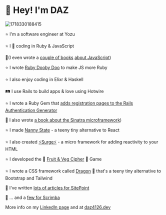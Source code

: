 # 👋 Hey! I'm DAZ
![1718330188415](https://github.com/user-attachments/assets/4f94a9ff-95be-4af7-b6de-886d9b7a6fad)

⭐ I'm a software engineer at Yozu

⭐ I 💜 coding in Ruby & JavaScript

📘(I even wrote a [couple of books](https://www.amazon.co.uk/JavaScript-Novice-Ninja-Darren-Jones-ebook/dp/B0C1556VYB/) [about JavaScript](https://www.amazon.co.uk/Learn-Code-JavaScript-Darren-Jones/dp/1925836401))

⭐ I wrote [Ruby Dooby Doo](https://github.com/daz4126/rubydoobydoo) to make JS more Ruby

⭐ I also enjoy coding in Elixr & Haskell

🛤️ I use Rails to build apps & love using Hotwire

⭐ I wrote a Ruby Gem that [adds registration pages to the Rails Authentication Generator](https://github.com/daz4126/authentication_with_registration_generator)

📕 I also wrote [a book about the Sinatra microframework](https://www.amazon.co.uk/Jump-Start-Sinatra-Darren-Jones/dp/0987332147/))

⭐ I made [Nanny State](https://github.com/daz4126/Nanny-State) - a teeny tiny alternative to React

⭐ I also created [⚡️Surge⚡️](https://github.com/daz4126/surge) - a micro framework for adding reactivity to your HTML
 
⭐ I developed the 🍏 [Fruit & Veg Cipher](https://fruit-and-veg-cipher.onrender.com) 🥦  Game

⭐ I wrote a CSS framework called [Dragon](https://github.com/da4126/dragon) 🐲 that's a teeny tiny alternative to Bootstrap and Tailwind

📝 I've written [lots of articles for SitePoint](https://www.sitepoint.com/author/djones/)

📝 ... and a [few for Scrimba](https://scrimba.com/articles/author/darren/)

More info on my [LinkedIn page](https://www.linkedin.com/in/daz4126/) and at [daz4126.dev](https://daz4126.dev)
